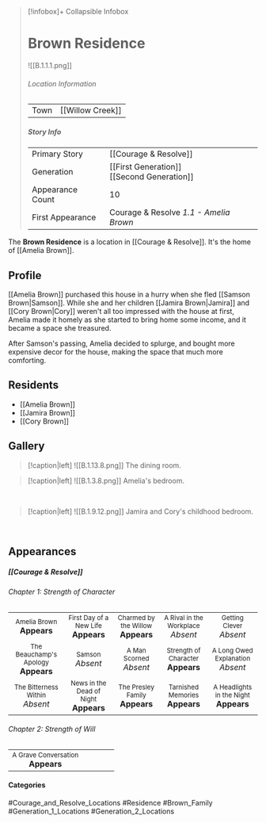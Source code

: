 > [!infobox]+ Collapsible Infobox
> # Brown Residence
> ![[B.1.1.1.png]] 
> ###### Location Information
> |  |  | 
> | ---- | ---- | 
> | Town | [[Willow Creek]] | 
> 
> ##### Story Info
> |  |  | 
> | ---- | ---- | 
> | Primary Story | [[Courage & Resolve]] | 
> | Generation | [[First Generation]]<br>[[Second Generation]] |
> | Appearance Count | 10 | 
> | First Appearance | Courage & Resolve *1.1 - Amelia Brown*

The **Brown Residence**  is a location in [[Courage & Resolve]]. It's the home of [[Amelia Brown]].

## Profile
[[Amelia Brown]] purchased this house in a hurry when she fled [[Samson Brown|Samson]]. While she and her children [[Jamira Brown|Jamira]] and [[Cory Brown|Cory]] weren't all too impressed with the house at first, Amelia made it homely as she started to bring home some income, and it became a space she treasured.

After Samson's passing, Amelia decided to splurge, and bought more expensive decor for the house, making the space that much more comforting.

## Residents
- [[Amelia Brown]]
- [[Jamira Brown]]
- [[Cory Brown]]

## Gallery
> [!caption|left]
> ![[B.1.13.8.png]] 
> The dining room.

> [!caption|left]
> ![[B.1.3.8.png]] 
> Amelia's bedroom.

<br style="clear:both; margin: 0; padding: 0" />

> [!caption|left]
> ![[B.1.9.12.png]] 
> Jamira and Cory's childhood bedroom.

<br style="clear:both; margin: 0; padding: 0" />

## Appearances
##### [[Courage & Resolve]]
###### Chapter 1: Strength of Character

| | | | | |
| ------------------------------------------------------------- | -------------------------------------------- | ------------------------------------------ | --------------------------------------------- | ----------------------------------- |
| <center><font size=2>Amelia Brown<br><font size=3>**Appears** |<center><font size=2>First Day of a New Life<br><font size=3>**Appears** | <center><font size=2>Charmed by the Willow<br><font size=3>**Appears** | <center><font size=2>A Rival in the Workplace<br><font size=3>*Absent* | <center><font size=2>Getting Clever<br><font size=3>*Absent*
|<center><font size=2>The Beauchamp's Apology<br><font size=3>**Appears**| <center><font size=2>Samson<br><font size=3>*Absent*| <center><font size=2>A Man Scorned<br><font size=3>*Absent*  | <center><font size=2>Strength of Character<br><font size=3>**Appears** |<center><font size=2>A Long Owed Explanation<br><font size=3>*Absent*  |
|<center><font size=2>The Bitterness Within<br><font size=3>*Absent*  | <center><font size=2>News in the Dead of Night<br><font size=3>**Appears** | <center><font size=2>The Presley Family<br><font size=3>**Appears**  | <center><font size=2>Tarnished Memories<br><font size=3>**Appears** | <center><font size=2>A Headlights in the Night<br><font size=3>**Appears**|

###### Chapter 2: Strength of Will
|                                                                       |     |     |     |     |
| --------------------------------------------------------------------- | --- | --- | --- | --- |
| <center><font size=2>A Grave Conversation<br><font size=3>**Appears** |     |     |     |     |
#### Categories
#Courage_and_Resolve_Locations #Residence #Brown_Family #Generation_1_Locations #Generation_2_Locations